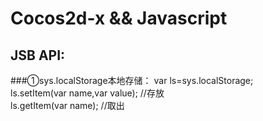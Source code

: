 Cocos2d-x && Javascript
========================
JSB API:
------------------------
###①sys.localStorage本地存储：
var ls=sys.localStorage; <br />
ls.setItem(var name,var value);  //存放<br />
ls.getItem(var name);  //取出<br />